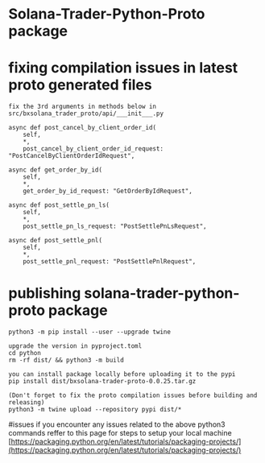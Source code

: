 # Solana-Trader-Python-Proto package

# fixing compilation issues in latest proto generated files

    fix the 3rd arguments in methods below in src/bxsolana_trader_proto/api/___init___.py
    
    async def post_cancel_by_client_order_id(
        self,
        *,
        post_cancel_by_client_order_id_request: "PostCancelByClientOrderIdRequest",

    async def get_order_by_id(
        self,
        *,
        get_order_by_id_request: "GetOrderByIdRequest",

    async def post_settle_pn_ls(
        self,
        *,
        post_settle_pn_ls_request: "PostSettlePnLsRequest",

    async def post_settle_pnl(
        self,
        *,
        post_settle_pnl_request: "PostSettlePnlRequest",

# publishing solana-trader-python-proto package
    python3 -m pip install --user --upgrade twine

    upgrade the version in pyproject.toml
    cd python
    rm -rf dist/ && python3 -m build

    you can install package locally before uploading it to the pypi
    pip install dist/bxsolana-trader-proto-0.0.25.tar.gz

    (Don't forget to fix the proto compilation issues before building and releasing)
    python3 -m twine upload --repository pypi dist/*



#issues
    if you encounter any issues related to the above python3 commands reffer to this page for steps to setup your local machine 
    [https://packaging.python.org/en/latest/tutorials/packaging-projects/](https://packaging.python.org/en/latest/tutorials/packaging-projects/)